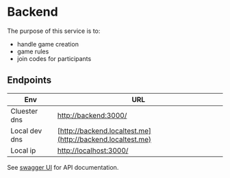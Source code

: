 # Backend

The purpose of this service is to:

- handle game creation
- game rules
- join codes for participants

## Endpoints

| Env           | URL                                                                |
|---------------|--------------------------------------------------------------------|
| Cluester dns  | [http://backend:3000/](http://backend:3000/)                   |
| Local dev dns | [http://backend.localtest.me](http://backend.localtest.me) |
| Local ip      | [http://localhost:3000/](http://localhost:3000/)                   |


See [swagger UI](http://backend.localtest.me/documentation/index.html) for API documentation.
